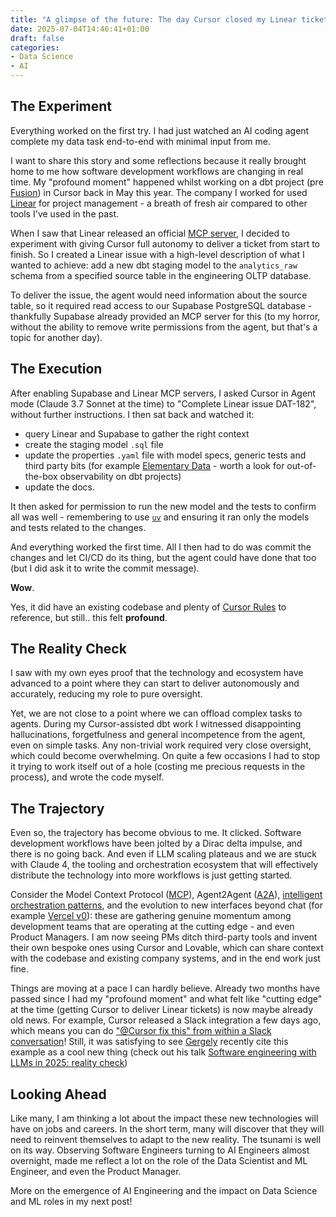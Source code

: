 ```yaml
---
title: "A glimpse of the future: The day Cursor closed my Linear ticket"
date: 2025-07-04T14:46:41+01:00
draft: false
categories:
- Data Science
- AI
---
```


## The Experiment

Everything worked on the first try. I had just watched an AI coding agent complete my data task end-to-end with minimal input from me. 

I want to share this story and some reflections because it really brought home to me how software development workflows are changing in real time. My "profound moment" happened whilst working on a dbt project (pre [Fusion](https://docs.getdbt.com/docs/fusion/about-fusion)) in Cursor back in May this year. The company I worked for used [Linear](https://linear.app/) for project management -  a breath of fresh air compared to other tools I've used in the past.

When I saw that Linear released an official [MCP server](https://linear.app/changelog/2025-05-01-mcp), I decided to experiment with giving Cursor full autonomy to deliver a ticket from start to finish. So I created a Linear issue with a high-level description of what I wanted to achieve: add a new dbt staging model to the `analytics_raw` schema from a specified source table in the engineering OLTP database. 

To deliver the issue, the agent would need information about the source table, so it required read access to our Supabase PostgreSQL database - thankfully Supabase already provided an MCP server for this (to my horror, without the ability to remove write permissions from the agent, but that's a topic for another day).

## The Execution

After enabling Supabase and Linear MCP servers, I asked Cursor in Agent mode (Claude 3.7 Sonnet at the time) to "Complete Linear issue DAT-182", without further instructions. I then sat back and watched it:
- query Linear and Supabase to gather the right context
- create the staging model `.sql` file
- update the properties `.yaml` file with model specs, generic tests and third party bits (for example [Elementary Data](https://docs.elementary-data.com/oss/oss-introduction) - worth a look for out-of-the-box observability on dbt projects)
- update the docs. 

It then asked for permission to run the new model and the tests to confirm all was well - remembering to use [`uv`](https://docs.astral.sh/uv/) and ensuring it ran only the models and tests related to the changes. 

And everything worked the first time. All I then had to do was commit the changes and let CI/CD do its thing, but the agent could have done that too (but I did ask it to write the commit message).

**Wow**. 

Yes, it did have an existing codebase and plenty of [Cursor Rules](https://docs.cursor.com/context/rules) to reference, but still.. this felt **profound**.

## The Reality Check

I saw with my own eyes proof that the technology and ecosystem have advanced to a point where they can start to deliver autonomously and accurately, reducing my role to pure oversight.

Yet, we are not close to a point where we can offload complex tasks to agents. During my Cursor-assisted dbt work I witnessed disappointing hallucinations, forgetfulness and general incompetence from the agent, even on simple tasks. Any non-trivial work required very close oversight, which could become overwhelming. On quite a few occasions I had to stop it trying to work itself out of a hole (costing me precious requests in the process), and wrote the code myself.

## The Trajectory

Even so, the trajectory has become obvious to me. It clicked. Software development workflows have been jolted by a Dirac delta impulse, and there is no going back. And even if LLM scaling plateaus and we are stuck with Claude 4, the tooling and orchestration ecosystem that will effectively distribute the technology into more workflows is just getting started.  

Consider the Model Context Protocol ([MCP](https://modelcontextprotocol.io/introduction)), Agent2Agent ([A2A](https://developers.googleblog.com/en/a2a-a-new-era-of-agent-interoperability/)), [intelligent orchestration patterns](https://www.anthropic.com/engineering/building-effective-agents), and the evolution to new interfaces beyond chat (for example [Vercel v0](https://v0.dev/)):  these are gathering genuine momentum among development teams that are operating at the cutting edge - and even Product Managers. I am now seeing PMs ditch third-party tools and invent their own bespoke ones using Cursor and Lovable, which can share context with the codebase and existing company systems, and in the end work just fine. 

Things are moving at a pace I can hardly believe. Already two months have passed since I had my "profound moment" and what felt like "cutting edge" at the time (getting Cursor to deliver Linear tickets) is now maybe already old news. For example, Cursor released a Slack integration a few days ago, which means you can do ["@Cursor fix this" from within a Slack conversation](https://docs.cursor.com/slack)!  Still, it was satisfying to see [Gergely](https://blog.pragmaticengineer.com/author/gergely/)  recently cite this example as a cool new thing (check out his talk [Software engineering with LLMs in 2025: reality check](https://youtu.be/EO3_qN_Ynsk?si=F1QgfnXrE6enLecF)) 

## Looking Ahead

Like many, I am thinking a lot about the impact these new technologies will have on jobs and careers. In the short term, many will discover that they will need to reinvent themselves to adapt to the new reality. The tsunami is well on its way. Observing Software Engineers turning to AI Engineers almost overnight, made me reflect a lot on the role of the Data Scientist and ML Engineer, and even the Product Manager. 

More on the emergence of AI Engineering and the impact on Data Science and ML roles in my next post!
